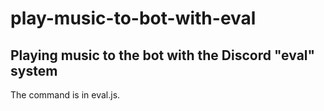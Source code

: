 # play-music-to-bot-with-eval
Playing music to the bot with the Discord "eval" system
-
The command is in eval.js.
